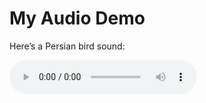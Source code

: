 # My Audio Demo

Here’s a Persian bird sound:



<audio controls>
  <source src="https://tabarasaka.github.io/shenasea/corpus/soundscape.mp3" type="audio/mpeg">
</audio>
